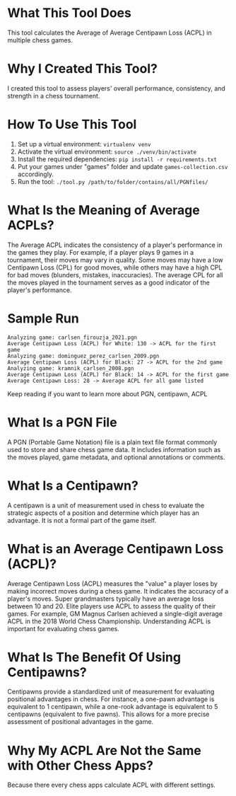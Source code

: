 # What This Tool Does 

This tool calculates the Average of Average Centipawn Loss (ACPL) in multiple chess games.

# Why I Created This Tool?

I created this tool to assess players' overall performance, consistency, and strength in a chess tournament.

# How To Use This Tool

1. Set up a virtual environment: `virtualenv venv`
2. Activate the virtual environment: `source ./venv/bin/activate`
3. Install the required dependencies: `pip install -r requirements.txt`
3. Put your games under "games" folder and update `games-collection.csv` accordingly. 
4. Run the tool: `./tool.py /path/to/folder/contains/all/PGNfiles/`

# What Is the Meaning of Average ACPLs?

The Average ACPL indicates the consistency of a player's performance in the games they play. For example, if a player plays 9 games in a tournament, their moves may vary in quality. Some moves may have a low Centipawn Loss (CPL) for good moves, while others may have a high CPL for bad moves (blunders, mistakes, inaccuracies). The average CPL for all the moves played in the tournament serves as a good indicator of the player's performance.

# Sample Run 

```
Analyzing game: carlsen_firouzja_2021.pgn
Average Centipawn Loss (ACPL) for White: 130 -> ACPL for the first game
Analyzing game: dominguez_perez_carlsen_2009.pgn
Average Centipawn Loss (ACPL) for Black: 27 -> ACPL for the 2nd game
Analyzing game: kramnik_carlsen_2008.pgn
Average Centipawn Loss (ACPL) for Black: 14 -> ACPL for the first game
Average Centipawn Loss: 28 -> Average ACPL for all game listed 
``` 

Keep reading if you want to learn more about PGN, centipawn, ACPL

# What Is a PGN File

A PGN (Portable Game Notation) file is a plain text file format commonly used to store and share chess game data. It includes information such as the moves played, game metadata, and optional annotations or comments.

# What Is a Centipawn?

A centipawn is a unit of measurement used in chess to evaluate the strategic aspects of a position and determine which player has an advantage. It is not a formal part of the game itself.

# What is an Average Centipawn Loss (ACPL)?

Average Centipawn Loss (ACPL) measures the "value" a player loses by making incorrect moves during a chess game. It indicates the accuracy of a player's moves. Super grandmasters typically have an average loss between 10 and 20. Elite players use ACPL to assess the quality of their games. For example, GM Magnus Carlsen achieved a single-digit average ACPL in the 2018 World Chess Championship. Understanding ACPL is important for evaluating chess games.

# What Is The Benefit Of Using Centipawns?

Centipawns provide a standardized unit of measurement for evaluating positional advantages in chess. For instance, a one-pawn advantage is equivalent to 1 centipawn, while a one-rook advantage is equivalent to 5 centipawns (equivalent to five pawns). This allows for a more precise assessment of positional advantages in the game.

# Why My ACPL Are Not the Same with Other Chess Apps?

Because there every chess apps calculate ACPL with different settings. 

